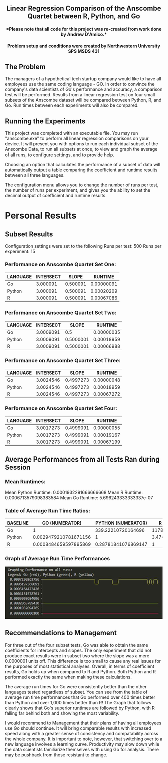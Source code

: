 <h2 align="center">
Linear Regression Comparison of the Anscombe Quartet between R, Python, and Go
</h2>

<h4 align="center">
*Please note that all code for this project was re-created from work done by Andrew D'Amico.*
</h4>
<h4 align="center">
Problem setup and conditions were created by Northwestern University SPS MSDS 431
</h4>


## The Problem
The managers of a hypothetical tech startup company would like to have all employees use the same coding language - GO. In order to convince the company's data scientists of Go's performance and accuracy, a comparison test will be performed. Results from a linear regression test on four small subsets of the Anscombe dataset will be compared between Python, R, and Go. Run times between each experiments will also be compared.

## Running the Experiments
This project was completed with an executable file. You may run "anscombe.exe" to perform all linear regression comparisons on your device. It will present you with options to run each individual subset of the Anscombe Data, to run  all subsets at once, to view and graph the average of all runs, to configure settings, and to provide help. 

Choosing an option that calculates the performance of a subset of data will automatically output a table comparing the coefficient and runtime results between all three languages.

The configuration menu allows you to change the number of runs per test, the number of runs per experiment, and gives you the ability to set the decimal output of coefficient and runtime results.

# Personal Results

## Subset Results
Configuration settings were set to the following
Runs per test: 500
Runs per experiment: 15

### Performance on Anscombe Quartet Set One:

|  LANGUAGE | INTERSECT |  SLOPE   |  RUNTIME  | 
|-----------|-----------|----------|-----------|  
|  Go       |  3.000091 | 0.500091 | 0.00000091|  
|  Python   |  3.000091 | 0.500091 | 0.00020209|  
|  R        |  3.000091 | 0.500091 | 0.00067086|  

### Performance on Anscombe Quartet Set Two:

|  LANGUAGE | INTERSECT |   SLOPE   |  RUNTIME  |
|-----------|-----------|-----------|-----------|
|  Go       | 3.0009091 |       0.5 | 0.00000035|
|  Python   | 3.0009091 | 0.5000001 | 0.00018959|
|  R        | 3.0009091 | 0.5000001 | 0.00066988|

### Performance on Anscombe Quartet Set Three:

|  LANGUAGE | INTERSECT |   SLOPE   |  RUNTIME  |
|-----------|-----------|-----------|-----------|
|  Go       | 3.0024546 | 0.4997273 | 0.00000048|
|  Python   | 3.0024546 | 0.4997273 | 0.00018959|
|  R        | 3.0024546 | 0.4997273 | 0.00067272|

### Performance on Anscombe Quartet Set Four:

|  LANGUAGE | INTERSECT |   SLOPE   |  RUNTIME  |
|-----------|-----------|-----------|-----------|
|  Go       | 3.0017273 | 0.4999091 | 0.00000055|
|  Python   | 3.0017273 | 0.4999091 | 0.00019167|
|  R        | 3.0017273 | 0.4999091 | 0.00067199|


## Average Performances from all Tests Ran during Session

### Mean Runtimes:

Mean Python Runtime: 0.0001932291666666668
Mean R Runtime: 0.0006713579098383584
Mean Go Runtime: 5.696243333333337e-07


### Table of Average Run Time Ratios:

  BASELINE |    GO (NUMERATOR)     | PYTHON (NUMERATOR)  |   R (NUMERATOR)
-----------|-----------------------|---------------------|-------------------
  Go       |                     1 |  339.22210720164696 | 1178.5976661314644
  Python   | 0.0029479210781671156 |                   1 |  3.474412902667513
  R        | 0.0008484659597895869 | 0.28781841076869147 |                  1


### Graph of Average Run Time Performances

![Runtimes Graph](runtimes.JPG)

## Recommendations to Management

For three out of the four subset tests, Go was able to obtain the same coefficients for intercepts and slopes. The only experiment that did not produce exact results were in subset two where the slope was a mere 0.0000001 units off. This difference is too small to cause any real issues for the purposes of most statistical analyses. Overall, in terms of coefficient results, Go holds up when compared to R and Python. Both Python and R performed exactly the same when making these calculations.

The average run times for Go were consistently better than the other languages tested regardless of subset. You can see from the table of average run time performances that Go performed over 400 times better than Python and over 1,000 times better than R! The Graph that follows clearly shows that Go's superior runtimes are followed by Python, with R falling far behind both and showing the most variability.

I would recommend to Management that their plans of having all employees use Go should continue. It will bring comparable results with increased speed along with a greater sense of consistency and compatability across the whole company. It is important to note, however, that switching over to a new language involves a learning curve. Productivity may slow down while the data scientists familiarize themselves with using Go for analysis. There may be pushback from those resistant to change.